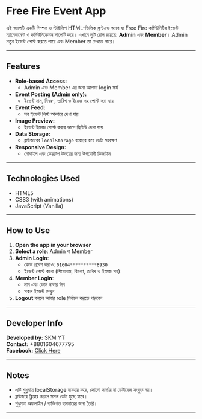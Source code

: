 # Free Fire Event App

এই অ্যাপটি একটি সিম্পল ও স্টাইলিশ HTML-ভিত্তিক ফ্রন্টএন্ড অ্যাপ যা Free Fire কমিউনিটির ইভেন্ট ম্যানেজমেন্ট ও কমিউনিকেশন সাপোর্ট করে। এখানে দুটি রোল রয়েছে: **Admin** এবং **Member**। Admin নতুন ইভেন্ট পোস্ট করতে পারে এবং Member তা দেখতে পারে।

---

## Features

- **Role-based Access:**
  - Admin এবং Member এর জন্য আলাদা login ফর্ম
- **Event Posting (Admin only):**
  - ইভেন্ট নাম, বিবরণ, তারিখ ও ইমেজ সহ পোস্ট করা যায়
- **Event Feed:**
  - সব ইভেন্ট লিস্ট আকারে দেখা যায়
- **Image Preview:**
  - ইভেন্ট ইমেজ পোস্ট করার আগে প্রিভিউ দেখা যায়
- **Data Storage:**
  - ব্রাউজারের `localStorage` ব্যবহার করে ডেটা সংরক্ষণ
- **Responsive Design:**
  - মোবাইল এবং ডেক্সটপ উভয়ের জন্য উপযোগী ডিজাইন

---

## Technologies Used

- HTML5
- CSS3 (with animations)
- JavaScript (Vanilla)

---

## How to Use

1. **Open the app in your browser**
2. **Select a role**: Admin বা Member
3. **Admin Login**:
   - কোড প্রবেশ করাও: `01604**********8930`
   - ইভেন্ট পোস্ট করো (শিরোনাম, বিবরণ, তারিখ ও ইমেজ সহ)
4. **Member Login**:
   - নাম এবং ফোন নাম্বার দিন
   - সকল ইভেন্ট দেখুন
5. **Logout** করলে আবার role নির্বাচন করতে পারবেন

---

## Developer Info

**Developed by:** SKM YT  
**Contact:** +8801604677795  
**Facebook:** [Click Here](https://www.facebook.com/share/17h41dqbRS/?mibextid=qi2Omg)

---

## Notes

- এটি শুধুমাত্র localStorage ব্যবহার করে, কোনো সার্ভার বা ডেটাবেজ সংযুক্ত নয়।
- ব্রাউজার ক্লিয়ার করলে সমস্ত ডেটা মুছে যাবে।
- শুধুমাত্র অফলাইন / ব্যক্তিগত ব্যবহারের জন্য তৈরি।

---
